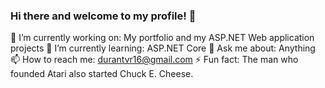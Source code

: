 ### Hi there and welcome to my profile! 👋

🔭 I’m currently working on: My portfolio and my ASP.NET Web application projects
🌱 I’m currently learning: ASP.NET Core
💬 Ask me about: Anything
📫 How to reach me: durantvr16@gmail.com
⚡ Fun fact: The man who founded Atari also started Chuck E. Cheese.

